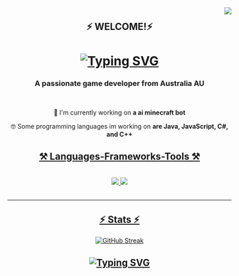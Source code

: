 <img align="right" src="https://visitor-badge.laobi.icu/badge?page_id=notnormal666.notnormal666" />

<h2 align="center">⚡ WELCOME!⚡
 
</h2> 

<h1 align="center">
 <a href="https://git.io/typing-svg"><img src="https://readme-typing-svg.demolab.com?font=Fira+Coda&weight=900&size=26&duration=1000&pause=2000&color=F73522&center=true&vCenter=true&width=500&height=70&lines=Welcome+To+My+GitHub!;My+Name+is+NotNormal!;Ive+Only+Been+Coding+4+years!;But+I+Enjoy+learning+It!;Have+A+Look+Around!" alt="Typing SVG" /></a>

<h3 align ="center"> A passionate game developer from Australia AU</h3>

<br/>

<div align="center">

 🔭 I'm currently working on **a ai minecraft bot**

🤓 Some programming languages im working on **are Java, JavaScript, C#, and C++**

 </div>

<div align="center">
 <a href

<hr/>

<h2 align="center">⚒️ Languages-Frameworks-Tools ⚒️</h2>
<br/>
<div align="center">
    <img src="https://skillicons.dev/icons?i=react,bootstrap,mui,html,css,vscode,github,figma,tailwind,git,r" />
    <img src="https://skillicons.dev/icons?i=nodejs,python,javascript,typescript,express,firebase,mongodb,c,java,nextjs,mysql,flask" /><br>
</div>

<br/>

<hr/>

<h2 align="center">⚡ Stats ⚡</h2>

<a href="https://git.io/streak-stats"><img src="https://streak-stats.demolab.com?user=notnormal666&theme=shadow-red" alt="GitHub Streak" /></a>

<h2 align="center">
 <a href="https://git.io/typing-svg"><img src="https://readme-typing-svg.demolab.com?font=Fira+Coda&weight=900&size=26&duration=9999&pause=2000&color=F73522&center=true&vCenter=true&repeat=false&width=500&height=70&lines=My+Discord+is+CrayonMuncha" alt="Typing SVG" /></a>
